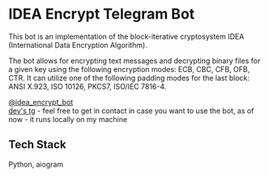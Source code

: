 
# IDEA Encrypt Telegram Bot

This bot is an implementation of the block-iterative cryptosystem IDEA (International Data Encryption Algorithm).

The bot allows for encrypting text messages and decrypting binary files for a given key using the following encryption modes: ECB, CBC, CFB, OFB, CTR. It can utilize one of the following padding modes for the last block: ANSI X.923, ISO 10126, PKCS7, ISO/IEC 7816-4.

[@idea_encrypt_bot](https://t.me/idea_encrypt_bot)\
[dev's tg](https://t.me/vladkhmarenko) - feel free to get in contact in case you want to use the bot, as of now - it runs locally on my machine

## Tech Stack

Python, aiogram
